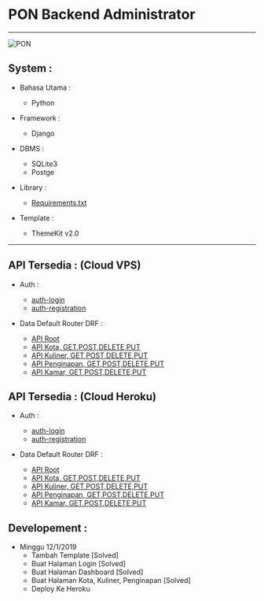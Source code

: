# PON Backend Administrator
-------------------------------------------------------------------

![PON](http://filemanager.bappeda.jayapurakab.go.id/repository/images/pon.png)

## System :
* Bahasa Utama :
  - Python

* Framework :
  - Django

* DBMS :
  - SQLite3
  - Postge

* Library :
  - [Requirements.txt](https://github.com/Ekhel/pon-backend/blob/master/requirements.txt)

* Template :
  - ThemeKit v2.0

----------------------------------------------------------------------

## API Tersedia : (Cloud VPS)
* Auth :
  - [auth-login](http://194.31.53.36/rest-auth/login/)
  - [auth-registration](http://194.31.53.36/rest-auth/registration/)

* Data Default Router DRF :
  - [API Root](http://194.31.53.36/api/)
  - [API Kota, GET,POST,DELETE,PUT](http://194.31.53.36/api/kota/)
  - [API Kuliner, GET,POST,DELETE,PUT](http://194.31.53.36/api/kuliner/)
  - [API Penginapan, GET,POST,DELETE,PUT](http://194.31.53.36/api/penginapan/)
  - [API Kamar, GET,POST,DELETE,PUT](http://194.31.53.36/api/kamar/)

## API Tersedia : (Cloud Heroku)
* Auth :
  - [auth-login](https://pon-backend.herokuapp.com/rest-auth/login/)
  - [auth-registration](https://pon-backend.herokuapp.com/rest-auth/registration/)

* Data Default Router DRF :
  - [API Root](https://pon-backend.herokuapp.com/api/)
  - [API Kota, GET,POST,DELETE,PUT](https://pon-backend.herokuapp.com/api/kota/)
  - [API Kuliner, GET,POST,DELETE,PUT](https://pon-backend.herokuapp.com/api/kuliner/)
  - [API Penginapan, GET,POST,DELETE,PUT](https://pon-backend.herokuapp.com/api/penginapan/)
  - [API Kamar, GET,POST,DELETE,PUT](https://pon-backend.herokuapp.com/api/kamar/)


## Developement :
* Minggu 12/1/2019
  - Tambah Template [Solved]
  - Buat Halaman Login [Solved]
  - Buat Halaman Dashboard [Solved]
  - Buat Halaman Kota, Kuliner, Penginapan [Solved]
  - Deploy Ke Heroku

